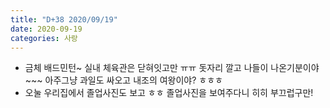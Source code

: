 ```yaml
---
title: "D+38 2020/09/19"
date: 2020-09-19
categories: 사랑
---
```

- 금체 배드민턴~ 실내 체육관은 닫혀잇고만 ㅠㅠ 돗자리 깔고 나들이 나온기분이야~~~ 아주그냥 과일도 싸오고 내조의 여왕이야? ㅎㅎㅎ
- 오눌 우리집에서 졸업사진도 보고 ㅎㅎ 졸업사진을 보여주다니 히히 부끄럽구만!
